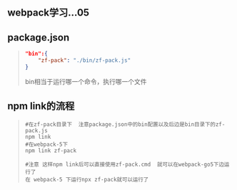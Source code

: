 ## webpack学习...05

## package.json

> ```json
> "bin":{
>     "zf-pack": "./bin/zf-pack.js"
> }
> ```
>
> bin相当于运行哪一个命令，执行哪一个文件

## npm link的流程

> ```shell
> #在zf-pack目录下  注意package.json中的bin配置以及后边是bin目录下的zf-pack.js 
> npm link 
> #在webpack-5下
> npm link zf-pack 
> 
> #注意 这样npm link后可以直接使用zf-pack.cmd  就可以在webpack-go5下边运行了
> 在 webpack-5 下运行npx zf-pack就可以运行了
> ```
>
> 